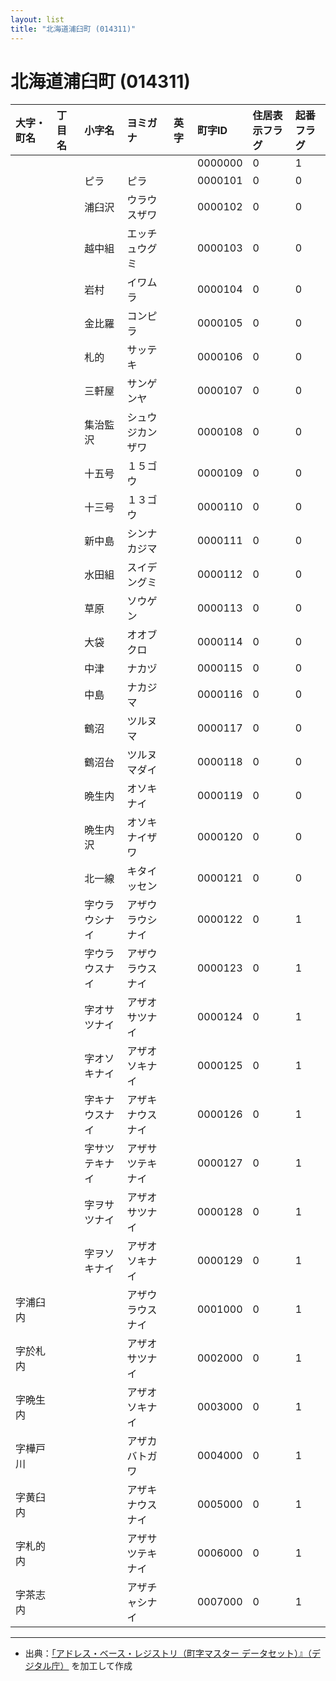 ```yaml
---
layout: list
title: "北海道浦臼町 (014311)"
---
```


# 北海道浦臼町 (014311)

| 大字・町名 | 丁目名 | 小字名 | ヨミガナ | 英字 | 町字ID | 住居表示フラグ | 起番フラグ |
|:---|:---|:---|:---|:---|:---|:---|:---|
|  |  |  |    |  | 0000000 | 0 | 1 |
|  |  | ピラ |   ピラ |  | 0000101 | 0 | 0 |
|  |  | 浦臼沢 |   ウラウスザワ |  | 0000102 | 0 | 0 |
|  |  | 越中組 |   エッチュウグミ |  | 0000103 | 0 | 0 |
|  |  | 岩村 |   イワムラ |  | 0000104 | 0 | 0 |
|  |  | 金比羅 |   コンピラ |  | 0000105 | 0 | 0 |
|  |  | 札的 |   サッテキ |  | 0000106 | 0 | 0 |
|  |  | 三軒屋 |   サンゲンヤ |  | 0000107 | 0 | 0 |
|  |  | 集治監沢 |   シュウジカンザワ |  | 0000108 | 0 | 0 |
|  |  | 十五号 |   １５ゴウ |  | 0000109 | 0 | 0 |
|  |  | 十三号 |   １３ゴウ |  | 0000110 | 0 | 0 |
|  |  | 新中島 |   シンナカジマ |  | 0000111 | 0 | 0 |
|  |  | 水田組 |   スイデングミ |  | 0000112 | 0 | 0 |
|  |  | 草原 |   ソウゲン |  | 0000113 | 0 | 0 |
|  |  | 大袋 |   オオブクロ |  | 0000114 | 0 | 0 |
|  |  | 中津 |   ナカヅ |  | 0000115 | 0 | 0 |
|  |  | 中島 |   ナカジマ |  | 0000116 | 0 | 0 |
|  |  | 鶴沼 |   ツルヌマ |  | 0000117 | 0 | 0 |
|  |  | 鶴沼台 |   ツルヌマダイ |  | 0000118 | 0 | 0 |
|  |  | 晩生内 |   オソキナイ |  | 0000119 | 0 | 0 |
|  |  | 晩生内沢 |   オソキナイザワ |  | 0000120 | 0 | 0 |
|  |  | 北一線 |   キタイッセン |  | 0000121 | 0 | 0 |
|  |  | 字ウラウシナイ |   アザウラウシナイ |  | 0000122 | 0 | 1 |
|  |  | 字ウラウスナイ |   アザウラウスナイ |  | 0000123 | 0 | 1 |
|  |  | 字オサツナイ |   アザオサツナイ |  | 0000124 | 0 | 1 |
|  |  | 字オソキナイ |   アザオソキナイ |  | 0000125 | 0 | 1 |
|  |  | 字キナウスナイ |   アザキナウスナイ |  | 0000126 | 0 | 1 |
|  |  | 字サツテキナイ |   アザサツテキナイ |  | 0000127 | 0 | 1 |
|  |  | 字ヲサツナイ |   アザオサツナイ |  | 0000128 | 0 | 1 |
|  |  | 字ヲソキナイ |   アザオソキナイ |  | 0000129 | 0 | 1 |
| 字浦臼内 |  |  | アザウラウスナイ   |  | 0001000 | 0 | 1 |
| 字於札内 |  |  | アザオサツナイ   |  | 0002000 | 0 | 1 |
| 字晩生内 |  |  | アザオソキナイ   |  | 0003000 | 0 | 1 |
| 字樺戸川 |  |  | アザカバトガワ   |  | 0004000 | 0 | 1 |
| 字黄臼内 |  |  | アザキナウスナイ   |  | 0005000 | 0 | 1 |
| 字札的内 |  |  | アザサツテキナイ   |  | 0006000 | 0 | 1 |
| 字茶志内 |  |  | アザチャシナイ   |  | 0007000 | 0 | 1 |

---

- 出典：[「アドレス・ベース・レジストリ（町字マスター データセット）』（デジタル庁）](https://www.digital.go.jp/policies/base_registry_address/) を加工して作成